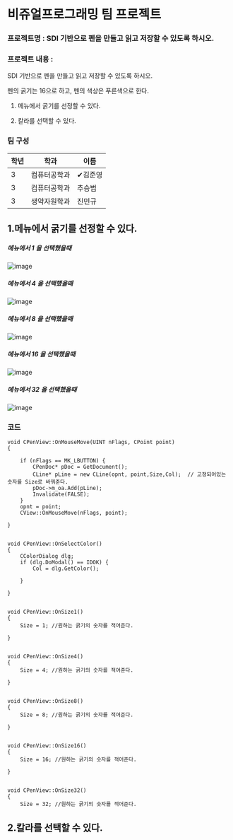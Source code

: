 # 비쥬얼프로그래밍 팀 프로젝트
### 프로젝트명 : SDI 기반으로 펜을 만들고 읽고 저장할 수 있도록 하시오.
### 프로젝트 내용 : 
SDI 기반으로 펜을 만들고 읽고 저장할 수 있도록 하시오.

펜의 굵기는 16으로 하고, 펜의 색상은 푸른색으로 한다.

1. 메뉴에서 굵기를 선정할 수 있다.

2. 칼라를 선택할 수 있다.
### 팀 구성 

|학년|학과|이름|
|------|---|---|
|3|컴퓨터공학과|✔김준영|
|3|컴퓨터공학과|추승범|
|3|생약자원학과|진민규|

1.메뉴에서 굵기를 선정할 수 있다.
--------------------------------
##### 메뉴에서 1 을 선택했을때 

![image](https://github.com/JunYoung0404/visualprogramming/assets/50895748/46f83aa0-6fd6-490f-a727-d56854f46b94)

##### 메뉴에서 4 을 선택했을때 

![image](https://github.com/JunYoung0404/visualprogramming/assets/50895748/0136654d-fbe7-4141-8b19-55e4edc35b95)

##### 메뉴에서 8 을 선택했을때 

![image](https://github.com/JunYoung0404/visualprogramming/assets/50895748/9527bdb8-c064-40dc-baa6-24fa4990336a)

##### 메뉴에서 16 을 선택했을때 

![image](https://github.com/JunYoung0404/visualprogramming/assets/50895748/feec8e85-b8b0-4c7b-945d-5a204fb30fb7)

##### 메뉴에서 32 을 선택했을때 

![image](https://github.com/JunYoung0404/visualprogramming/assets/50895748/3f44f2d0-b396-48c7-a193-e19f32b9ae16)

### 코드
```
void CPenView::OnMouseMove(UINT nFlags, CPoint point)
{
	
	if (nFlags == MK_LBUTTON) {
		CPenDoc* pDoc = GetDocument();
		CLine* pLine = new CLine(opnt, point,Size,Col);  // 고정되어있는 숫자를 Size로 바꿔준다.
		pDoc->m_oa.Add(pLine);
		Invalidate(FALSE);
	}
	opnt = point;
	CView::OnMouseMove(nFlags, point);
	
}


void CPenView::OnSelectColor()
{
	CColorDialog dlg;
	if (dlg.DoModal() == IDOK) {
		Col = dlg.GetColor();
		
	}

}


void CPenView::OnSize1()
{
	Size = 1; //원하는 굵기의 숫자를 적어준다.

}


void CPenView::OnSize4()
{
	Size = 4; //원하는 굵기의 숫자를 적어준다.

}


void CPenView::OnSize8()
{
	Size = 8; //원하는 굵기의 숫자를 적어준다.

}


void CPenView::OnSize16()
{
	Size = 16; //원하는 굵기의 숫자를 적어준다.

}


void CPenView::OnSize32()
{
	Size = 32; //원하는 굵기의 숫자를 적어준다.

```

2.칼라를 선택할 수 있다.
--------------------------------


